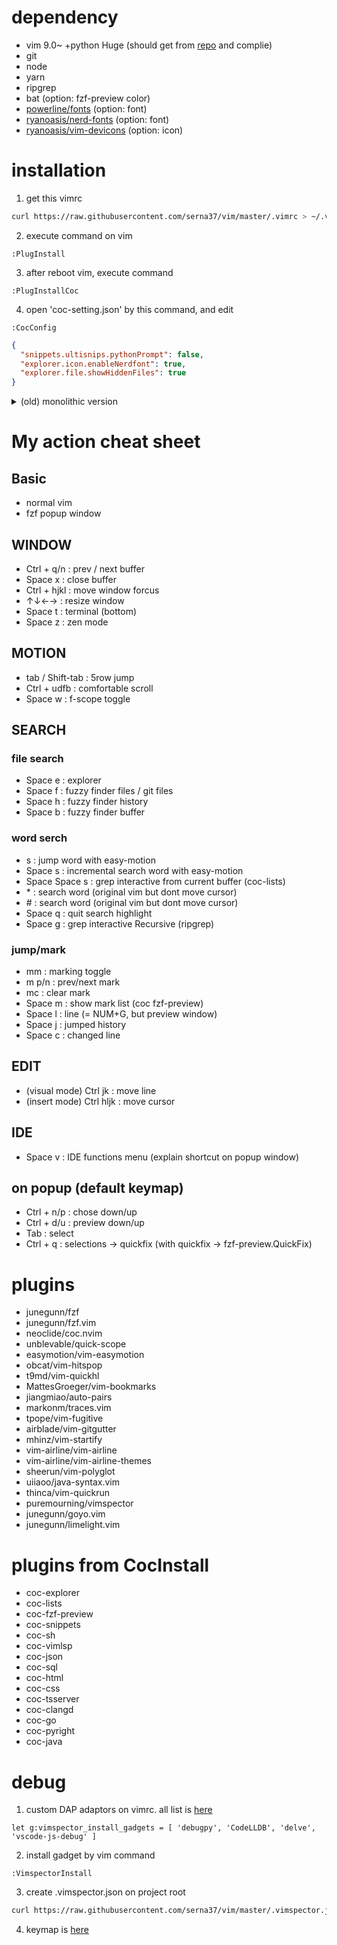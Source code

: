 # dependency
- vim 9.0~ +python Huge (should get from [repo](https://github.com/vim/vim) and complie)
- git
- node
- yarn
- ripgrep
- bat (option: fzf-preview color)
- [powerline/fonts](https://github.com/powerline/fonts) (option: font)
- [ryanoasis/nerd-fonts](https://github.com/ryanoasis/nerd-fonts) (option: font)
- [ryanoasis/vim-devicons](https://github.com/ryanoasis/vim-devicons) (option: icon)

# installation
1. get this vimrc
```sh
curl https://raw.githubusercontent.com/serna37/vim/master/.vimrc > ~/.vimrc
```
2. execute command on vim
```
:PlugInstall
```
3. after reboot vim, execute command
```
:PlugInstallCoc
```
4. open 'coc-setting.json' by this command, and edit
```
:CocConfig
```
```json
{
  "snippets.ultisnips.pythonPrompt": false,
  "explorer.icon.enableNerdfont": true,
  "explorer.file.showHiddenFiles": true
}
```

<details>
<summary>(old) monolithic version</summary>
# monolithic version
[feature] no plugin, all function is on this vimrc.
or (exclude plugin mode)
curl https://raw.githubusercontent.com/serna37/vim/master/monolithic.vim > ~/.vimrc

```monolithic initiation.vim
<Space>n Azathoth<CR>
```

# snippet(for v-snip)
for vsnip, this is "create snippet" snippet

```vsnip.json
{
    "sni": {
        "prefix": ["sni"],
        "body": [
            ",\"${1}\": {"
            ,"  \"prefix\": [\"${2}\"],"
            ,"  \"body\": [\"${3}\"]"
            ,"}"
        ]
    }

}
```

</details>

# My action cheat sheet
## Basic
- normal vim
- fzf popup window

## WINDOW
- Ctrl + q/n : prev / next buffer
- Space x : close buffer
- Ctrl + hjkl : move window forcus
- ↑↓←→ : resize window
- Space t : terminal (bottom)
- Space z : zen mode

## MOTION
- tab / Shift-tab : 5row jump
- Ctrl + udfb : comfortable scroll
- Space w : f-scope toggle

## SEARCH
### file search
- Space e : explorer
- Space f : fuzzy finder files / git files
- Space h : fuzzy finder history
- Space b : fuzzy finder buffer

### word serch
- s : jump word with easy-motion
- Space s : incremental search word with easy-motion
- Space Space s : grep interactive from current buffer (coc-lists)
- \* : search word (original vim but dont move cursor)
- \# : search word (original vim but dont move cursor)
- Space q : quit search highlight
- Space g : grep interactive Recursive (ripgrep)

### jump/mark
- mm : marking toggle
- m p/n : prev/next mark
- mc : clear mark
- Space m : show mark list (coc fzf-preview)
- Space l : line (= NUM+G, but preview window)
- Space j : jumped history
- Space c : changed line

## EDIT
- (visual mode) Ctrl jk : move line
- (insert mode) Ctrl hljk : move cursor

## IDE
- Space v : IDE functions menu
(explain shortcut on popup window)

## on popup (default keymap)
- Ctrl + n/p : chose down/up
- Ctrl + d/u : preview down/up
- Tab : select
- Ctrl + q : selections -> quickfix
(with quickfix -> fzf-preview.QuickFix)

# plugins
- junegunn/fzf
- junegunn/fzf.vim
- neoclide/coc.nvim
- unblevable/quick-scope
- easymotion/vim-easymotion
- obcat/vim-hitspop
- t9md/vim-quickhl
- MattesGroeger/vim-bookmarks
- jiangmiao/auto-pairs
- markonm/traces.vim
- tpope/vim-fugitive
- airblade/vim-gitgutter
- mhinz/vim-startify
- vim-airline/vim-airline
- vim-airline/vim-airline-themes
- sheerun/vim-polyglot
- uiiaoo/java-syntax.vim
- thinca/vim-quickrun
- puremourning/vimspector
- junegunn/goyo.vim
- junegunn/limelight.vim

# plugins from CocInstall
- coc-explorer
- coc-lists
- coc-fzf-preview
- coc-snippets
- coc-sh
- coc-vimlsp
- coc-json
- coc-sql
- coc-html
- coc-css
- coc-tsserver
- coc-clangd
- coc-go
- coc-pyright
- coc-java

# debug
1. custom DAP adaptors on vimrc. all list is [here](https://github.com/puremourning/vimspector#supported-languages)
```.vimrc
let g:vimspector_install_gadgets = [ 'debugpy', 'CodeLLDB', 'delve', 'vscode-js-debug' ]
```
2. install gadget by vim command
```
:VimspectorInstall
```
3. create .vimspector.json on project root
```sh
curl https://raw.githubusercontent.com/serna37/vim/master/.vimspector.json > .vimspector.json
```
4. keymap is [here](https://github.com/puremourning/vimspector#visual-studio--vscode)

